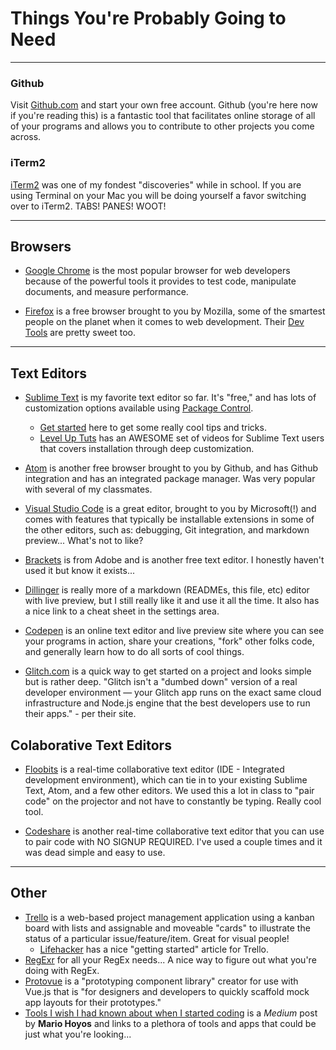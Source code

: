 # Things You're Probably Going to Need
***

### Github 
Visit [Github.com](https://github.com) and start your own free account. Github (you're here now if you're reading this) is a fantastic tool that facilitates online storage of all of your programs and allows you to contribute to other projects you come across. 

### iTerm2 
[iTerm2](https://www.iterm2.com/) was one of my fondest "discoveries" while in school. If you are using Terminal on your Mac you will be doing yourself a favor switching over to iTerm2. TABS! PANES! WOOT! 

*** 
## Browsers 
- [Google Chrome](https://www.google.com/chrome/) is the most popular browser for web developers because of the powerful tools it provides to test code, manipulate documents, and measure performance. 

- [Firefox](https://www.mozilla.org/en-US/firefox/new/) is a free browser brought to you by Mozilla, some of the smartest people on the planet when it comes to web development. Their [Dev Tools](https://developer.mozilla.org/en-US/docs/Tools) are pretty sweet too. 

*** 
## Text Editors
- [Sublime Text](https://www.sublimetext.com/) is my favorite text editor so far. It's "free," and has lots of customization options available using [Package Control](https://packagecontrol.io/). 
  - [Get started](https://scotch.io/bar-talk/best-of-sublime-text-3-features-plugins-and-settings) here to get some really cool tips and tricks. 
  - [Level Up Tuts](https://www.youtube.com/playlist?list=PLLnpHn493BHEYF4EX3sAhVG2rTqCvLnsP) has an AWESOME set of videos for Sublime Text users that covers installation through deep customization. 

- [Atom](https://atom.io/) is another free browser brought to you by Github, and has Github integration and has an integrated package manager. Was very popular with several of my classmates.

- [Visual Studio Code](https://code.visualstudio.com/) is a great editor, brought to you by Microsoft(!) and comes with features that typically be installable extensions in some of the other editors, such as: debugging, Git integration, and markdown preview... What's not to like?

- [Brackets](http://brackets.io/) is from Adobe and is another free text editor. I honestly haven't used it but know it exists...

- [Dillinger](http://dillinger.io/) is really more of a markdown (READMEs, this file, etc) editor with live preview, but I still really like it and use it all the time. It also has a nice link to a cheat sheet in the settings area.

- [Codepen](https://codepen.io) is an online text editor and live preview site where you can see your programs in action, share your creations, "fork" other folks code, and generally learn how to do all sorts of cool things.
- [Glitch.com](https://glitch.com/about/) is a quick way to get started on a project and looks simple but is rather deep. "Glitch isn't a "dumbed down" version of a real developer environment — your Glitch app runs on the exact same cloud infrastructure and Node.js engine that the best developers use to run their apps." - per their site.

## Colaborative Text Editors
- [Floobits](https://floobits.com) is a real-time collaborative text editor (IDE - Integrated development environment), which can tie in to your existing Sublime Text, Atom, and a few other editors. We used this a lot in class to "pair code" on the projector and not have to constantly be typing. Really cool tool.

- [Codeshare](https://codeshare.io/) is another real-time collaborative text editor that you can use to pair code with NO SIGNUP REQUIRED. I've used a couple times and it was dead simple and easy to use.

*** 
## Other  
- [Trello](https://trello.com) is a web-based project management application using a kanban board with lists and assignable and moveable "cards" to illustrate the status of a particular issue/feature/item. Great for visual people!  
  - [Lifehacker](http://lifehacker.com/how-to-use-trello-to-organize-your-entire-life-1683821040) has a nice "getting started" article for Trello.  
- [RegExr](http://regexr.com/) for all your RegEx needs... A nice way to figure out what you're doing with RegEx.
- [Protovue](https://github.com/v1Labs/protovue) is a "prototyping component library" creator for use with Vue.js that is "for designers and developers to quickly scaffold mock app layouts for their prototypes." 
- [Tools I wish I had known about when I started coding](https://medium.freecodecamp.org/tools-i-wish-i-had-known-about-when-i-started-coding-revisited-ffb715ffd23f) is a *Medium* post by **Mario Hoyos** and links to a plethora of tools and apps that could be just what you're looking...
